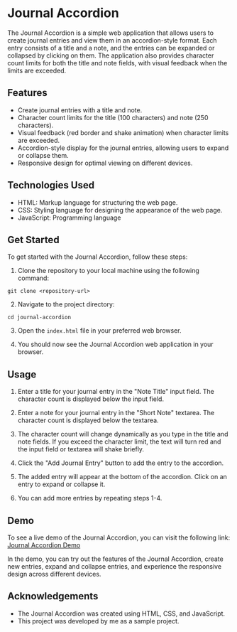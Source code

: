 # Journal Accordion

The Journal Accordion is a simple web application that allows users to create journal entries and view them in an accordion-style format. Each entry consists of a title and a note, and the entries can be expanded or collapsed by clicking on them. The application also provides character count limits for both the title and note fields, with visual feedback when the limits are exceeded.

## Features

- Create journal entries with a title and note.
- Character count limits for the title (100 characters) and note (250 characters).
- Visual feedback (red border and shake animation) when character limits are exceeded.
- Accordion-style display for the journal entries, allowing users to expand or collapse them.
- Responsive design for optimal viewing on different devices.

## Technologies Used

- HTML: Markup language for structuring the web page.
- CSS: Styling language for designing the appearance of the web page.
- JavaScript: Programming language

## Get Started
To get started with the Journal Accordion, follow these steps:

1. Clone the repository to your local machine using the following command:

```
git clone <repository-url>
```

2. Navigate to the project directory:

```
cd journal-accordion
```

3. Open the `index.html` file in your preferred web browser.

4. You should now see the Journal Accordion web application in your browser.

## Usage

1. Enter a title for your journal entry in the "Note Title" input field. The character count is displayed below the input field.

2. Enter a note for your journal entry in the "Short Note" textarea. The character count is displayed below the textarea.

3. The character count will change dynamically as you type in the title and note fields. If you exceed the character limit, the text will turn red and the input field or textarea will shake briefly.

4. Click the "Add Journal Entry" button to add the entry to the accordion.

5. The added entry will appear at the bottom of the accordion. Click on an entry to expand or collapse it.

6. You can add more entries by repeating steps 1-4.

## Demo

To see a live demo of the Journal Accordion, you can visit the following link: [Journal Accordion Demo](https://your-demo-link)

In the demo, you can try out the features of the Journal Accordion, create new entries, expand and collapse entries, and experience the responsive design across different devices.

## Acknowledgements

- The Journal Accordion was created using HTML, CSS, and JavaScript.
- This project was developed by me as a sample project.
